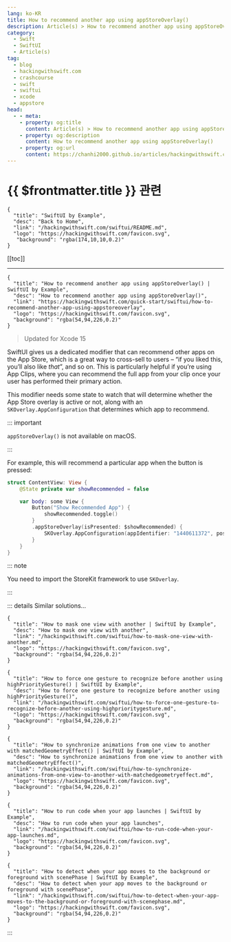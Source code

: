 ```yaml
---
lang: ko-KR
title: How to recommend another app using appStoreOverlay()
description: Article(s) > How to recommend another app using appStoreOverlay()
category:
  - Swift
  - SwiftUI
  - Article(s)
tag: 
  - blog
  - hackingwithswift.com
  - crashcourse
  - swift
  - swiftui
  - xcode
  - appstore
head:
  - - meta:
    - property: og:title
      content: Article(s) > How to recommend another app using appStoreOverlay()
    - property: og:description
      content: How to recommend another app using appStoreOverlay()
    - property: og:url
      content: https://chanhi2000.github.io/articles/hackingwithswift.com/swiftui/how-to-recommend-another-app-using-appstoreoverlay.html
---
```


# {{ $frontmatter.title }} 관련

```component VPCard
{
  "title": "SwiftUI by Example",
  "desc": "Back to Home",
  "link": "/hackingwithswift.com/swiftui/README.md",
  "logo": "https://hackingwithswift.com/favicon.svg",
   "background": "rgba(174,10,10,0.2)"
}
```

[[toc]]

---

```component VPCard
{
  "title": "How to recommend another app using appStoreOverlay() | SwiftUI by Example",
  "desc": "How to recommend another app using appStoreOverlay()",
  "link": "https://hackingwithswift.com/quick-start/swiftui/how-to-recommend-another-app-using-appstoreoverlay",
  "logo": "https://hackingwithswift.com/favicon.svg",
  "background": "rgba(54,94,226,0.2)"
}
```

> Updated for Xcode 15

SwiftUI gives us a dedicated modifier that can recommend other apps on the App Store, which is a great way to cross-sell to users – “if you liked this, you’ll also like *that*”, and so on. This is particularly helpful if you’re using App Clips, where you can recommend the full app from your clip once your user has performed their primary action.

This modifier needs some state to watch that will determine whether the App Store overlay is active or not, along with an `SKOverlay.AppConfiguration` that determines which app to recommend.

::: important

`appStoreOverlay()` is not available on macOS.

:::

For example, this will recommend a particular app when the button is pressed:

```swift
struct ContentView: View {
    @State private var showRecommended = false

    var body: some View {
        Button("Show Recommended App") {
            showRecommended.toggle()
        }
        .appStoreOverlay(isPresented: $showRecommended) {
            SKOverlay.AppConfiguration(appIdentifier: "1440611372", position: .bottom)
        }
    }
}
```

<VidStack src="https://hackingwithswift.com/img/books/quick-start/swiftui/how-to-recommend-another-app-using-appstoreoverlay-1~dark.mp4" />

::: note

You need to import the StoreKit framework to use `SKOverlay`.

:::


::: details Similar solutions…

```component VPCard
{
  "title": "How to mask one view with another | SwiftUI by Example",
  "desc": "How to mask one view with another",
  "link": "/hackingwithswift.com/swiftui/how-to-mask-one-view-with-another.md",
  "logo": "https://hackingwithswift.com/favicon.svg",
  "background": "rgba(54,94,226,0.2)"
}
```

```component VPCard
{
  "title": "How to force one gesture to recognize before another using highPriorityGesture() | SwiftUI by Example",
  "desc": "How to force one gesture to recognize before another using highPriorityGesture()",
  "link": "/hackingwithswift.com/swiftui/how-to-force-one-gesture-to-recognize-before-another-using-highprioritygesture.md",
  "logo": "https://hackingwithswift.com/favicon.svg",
  "background": "rgba(54,94,226,0.2)"
}
```

```component VPCard
{
  "title": "How to synchronize animations from one view to another with matchedGeometryEffect() | SwiftUI by Example",
  "desc": "How to synchronize animations from one view to another with matchedGeometryEffect()",
  "link": "/hackingwithswift.com/swiftui/how-to-synchronize-animations-from-one-view-to-another-with-matchedgeometryeffect.md",
  "logo": "https://hackingwithswift.com/favicon.svg",
  "background": "rgba(54,94,226,0.2)"
}
```

```component VPCard
{
  "title": "How to run code when your app launches | SwiftUI by Example",
  "desc": "How to run code when your app launches",
  "link": "/hackingwithswift.com/swiftui/how-to-run-code-when-your-app-launches.md",
  "logo": "https://hackingwithswift.com/favicon.svg",
  "background": "rgba(54,94,226,0.2)"
}
```

```component VPCard
{
  "title": "How to detect when your app moves to the background or foreground with scenePhase | SwiftUI by Example",
  "desc": "How to detect when your app moves to the background or foreground with scenePhase",
  "link": "/hackingwithswift.com/swiftui/how-to-detect-when-your-app-moves-to-the-background-or-foreground-with-scenephase.md",
  "logo": "https://hackingwithswift.com/favicon.svg",
  "background": "rgba(54,94,226,0.2)"
}
```

:::

